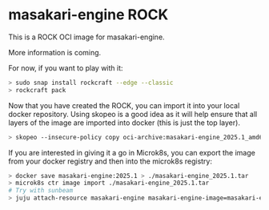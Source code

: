 # masakari-engine ROCK

This is a ROCK OCI image for masakari-engine.

More information is coming.

For now, if you want to play with it:

```bash
> sudo snap install rockcraft --edge --classic
> rockcraft pack
```

Now that you have created the ROCK, you can import it into
your local docker repository. Using skopeo is a good idea as
it will help ensure that all layers of the image are imported
into docker (this is just the top layer).

```bash
> skopeo --insecure-policy copy oci-archive:masakari-engine_2025.1_amd64.rock docker-daemon:masakari-engine:2025.1
```

If you are interested in giving it a go in Microk8s, you can
export the image from your docker registry and then into the
microk8s registry:

```bash
> docker save masakari-engine:2025.1 > ./masakari-engine_2025.1.tar
> microk8s ctr image import ./masakari-engine_2025.1.tar
# Try with sunbeam
> juju attach-resource masakari-engine masakari-engine-image=masakari-engine:2025.1
```
